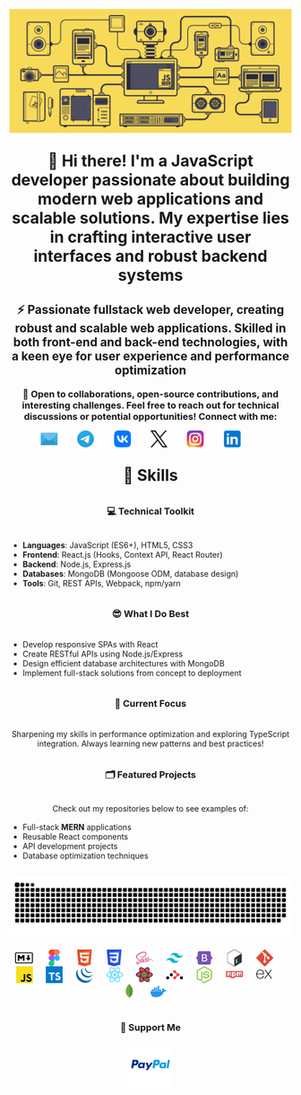 <!DOCTYPE html>
<html lang="en">
<head>
  <meta charset="UTF-8">
  <meta name="viewport" content="width=device-width, initial-scale=1.0">
</head>
<body>
  <header style="margin: 30px auto">
    <div align="center">
      <picture>
        <source media="(prefers-color-scheme: dark)" srcset="./img/header_main_image/compressed/github_header_image_dev_dark_compressed.gif">
        <source media="(prefers-color-scheme: light)" srcset="./img/header_main_image/compressed/github-header-image_dev_light_compressed.gif">
        <img alt="github-snake" src="./img/header_main_image/compressed/github-header-image_dev_light_compressed.gif">
      </picture>
    </div>
    <h1 align="center" style="margin: 30px auto">👋 Hi there! I'm a JavaScript developer passionate about building modern web applications and scalable solutions. My expertise lies in crafting interactive user interfaces and robust backend systems</h1>
    <h2 align="center" style="margin: 20px auto">⚡ Passionate fullstack web developer, creating robust and scalable web applications. Skilled in both front-end and back-end technologies, with a keen eye for user experience and performance optimization</h2>
    <h3 align="center" style="margin: 10px auto">🚀 Open to collaborations, open-source contributions, and interesting challenges. Feel free to reach out for technical discussions or potential opportunities! Connect with me:</h3>
    <div align="center" style="margin: 15px auto; display: flex;flex-wrap: wrap;justify-content: center;>
      <a href="mailto:archdeadshadow@icloud.com" target="_blank"><img src="./img/icons/email.svg" alt="Email" height="30"></a>&nbsp;&nbsp;&nbsp;&nbsp;&nbsp;&nbsp;&nbsp;&nbsp;&nbsp;
      <a href="https://t.me/ArchDeadShadow" target="_blank"><img src="./img/icons/telegram.svg" alt="Telegram" height="30"></a>&nbsp;&nbsp;&nbsp;&nbsp;&nbsp;&nbsp;&nbsp;&nbsp;&nbsp;
      <a href="https://vk.com/archdeadshadow" target="_blank"><img src="./img/icons/vk.svg" alt="VK" height="30"></a>&nbsp;&nbsp;&nbsp;&nbsp;&nbsp;&nbsp;&nbsp;&nbsp;&nbsp;
      <a href="https://x.com/ArchDeadShadow" target="_blank">
      <picture>
        <source media="(prefers-color-scheme: dark)" srcset="./img/icons/x-light.svg">
        <source media="(prefers-color-scheme: light)" srcset="./img/icons/x-dark.svg">
        <img src="./img/icons/x-dark.svg" alt="X" height="30">
      </picture></a>&nbsp;&nbsp;&nbsp;&nbsp;&nbsp;&nbsp;&nbsp;&nbsp;&nbsp;
      <a href="https://www.instagram.com/archdeadshadow" target="_blank"><img src="./img/icons/instagram.svg" alt="Instagram" height="30"></a>&nbsp;&nbsp;&nbsp;&nbsp;&nbsp;&nbsp;&nbsp;&nbsp;&nbsp;
      <a href="https://www.linkedin.com/in/sergey-r-a52219230" target="_blank"><img src="./img/icons/linkedin.svg" alt="LinkedIn" height="30"></a>&nbsp;&nbsp;&nbsp;&nbsp;&nbsp;&nbsp;&nbsp;&nbsp;&nbsp;
    </div>
  </header>
  <main style="margin: 30px auto">
  <h1 align="center" style="margin: 30px auto;">🦉 Skills</h1>
  <h3 align="center" style="margin: 36px auto">💻 Technical Toolkit</h3>
    <ul align="left">
      <li><strong>Languages</strong>: JavaScript (ES6+), HTML5, CSS3</li>
      <li><strong>Frontend</strong>: React.js (Hooks, Context API, React Router)</li>
      <li><strong>Backend</strong>: Node.js, Express.js</li>
      <li><strong>Databases</strong>: MongoDB (Mongoose ODM, database design)</li>
      <li><strong>Tools</strong>: Git, REST APIs, Webpack, npm/yarn</li>
    </ul>
    <h3 align="center" style="margin: 36px auto">😎 What I Do Best</h3>
    <ul align="left">
      <li>Develop responsive SPAs with React</li>
      <li>Create RESTful APIs using Node.js/Express</li>
      <li>Design efficient database architectures with MongoDB</li>
      <li>Implement full-stack solutions from concept to deployment</li>
    </ul>
    <h3 align="center" style="margin: 36px auto">📌 Current Focus</h3>
    <p align="center" style="margin: 16px auto">Sharpening my skills in performance optimization and exploring TypeScript integration. Always learning new patterns and best practices!</p>
    <h3 align="center" style="margin: 36px auto">🗂️ Featured Projects</h3>
    <p align="center" style="margin: 16px auto">Check out my repositories below to see examples of:</p>
    <ul align="left">
      <li>Full-stack <strong>MERN</strong> applications</li>
      <li>Reusable React components</li>
      <li>API development projects</li>
      <li>Database optimization techniques</li>
    </ul>
  </main>
  <footer style="margin: 30px auto">
    <div align="center">
      <picture>
        <source media="(prefers-color-scheme: dark)" srcset="./img/snake_game_contribution_calendar/github-snake-dark.svg">
        <source media="(prefers-color-scheme: light)" srcset="./img/snake_game_contribution_calendar/github-snake.svg">
        <img alt="github-snake" src="./img/snake_game_contribution_calendar/github-snake-dark.svg">
      </picture>
    </div>
    <br>
    <div align="center" style="display: flex;flex-wrap: wrap;justify-content: center;">
      <img src="./img/icons/markdown.svg" height="30" alt="Markdown">&nbsp;&nbsp;&nbsp;&nbsp;&nbsp;&nbsp;
      <img src="./img/icons/figma.svg" height="30" alt="Figma">&nbsp;&nbsp;&nbsp;&nbsp;&nbsp;&nbsp;
      <img src="./img/icons/html5.svg" height="30" alt="HTML5">&nbsp;&nbsp;&nbsp;&nbsp;&nbsp;&nbsp;
      <img src="./img/icons/css3.svg" height="30" alt="CSS3">&nbsp;&nbsp;&nbsp;&nbsp;&nbsp;&nbsp;
      <img src="./img/icons/sass.svg" height="30" alt="SASS">&nbsp;&nbsp;&nbsp;&nbsp;&nbsp;&nbsp;
      <img src="./img/icons/tailwindcss.svg" height="30" alt="Tailwind CSS">&nbsp;&nbsp;&nbsp;&nbsp;&nbsp;&nbsp;
      <img src="./img/icons/bootstrap5.svg" height="30" alt="Bootstrap">&nbsp;&nbsp;&nbsp;&nbsp;&nbsp;&nbsp;
      <img src="./img/icons/bash.svg" height="30" alt="Bash">&nbsp;&nbsp;&nbsp;&nbsp;&nbsp;&nbsp;
      <img src="./img/icons/git.svg" height="30" alt="GIT">&nbsp;&nbsp;&nbsp;&nbsp;&nbsp;&nbsp;
      <img src="./img/icons/javascript.svg" height="30" alt="JavaScript">&nbsp;&nbsp;&nbsp;&nbsp;&nbsp;&nbsp;
      <img src="./img/icons/typescript.svg" height="30" alt="TypeScript">&nbsp;&nbsp;&nbsp;&nbsp;&nbsp;&nbsp;
      <img src="./img/icons/jquery.svg" height="30" alt="jQuery">&nbsp;&nbsp;&nbsp;&nbsp;&nbsp;&nbsp;
      <img src="./img/icons/reactjs.svg" height="30" alt="React">&nbsp;&nbsp;&nbsp;&nbsp;&nbsp;&nbsp;
      <img src="./img/icons/react-query.svg" height="30" alt="React Query">&nbsp;&nbsp;&nbsp;&nbsp;&nbsp;&nbsp;
      <img src="./img/icons/reactrouter.svg" height="30" alt="React Router">&nbsp;&nbsp;&nbsp;&nbsp;&nbsp;&nbsp;
      <img src="./img/icons/nodejs.svg" height="30" alt="Node.js">&nbsp;&nbsp;&nbsp;&nbsp;&nbsp;&nbsp;
      <img src="./img/icons/npm.svg" height="30" alt="NPM">&nbsp;&nbsp;&nbsp;&nbsp;&nbsp;&nbsp;
      <picture>
        <source media="(prefers-color-scheme: dark)" srcset="./img/icons/expressjs-light.svg">
        <source media="(prefers-color-scheme: light)" srcset="./img/icons/expressjs-dark.svg">
        <img src="./img/icons/expressjs-dark.svg" height="28" alt="Express">
      </picture>&nbsp;&nbsp;&nbsp;&nbsp;&nbsp;&nbsp;
      <img src="./img/icons/mongodb.svg" height="28" alt="MongoDB">&nbsp;&nbsp;&nbsp;&nbsp;&nbsp;&nbsp;
      <img src="./img/icons/docker.svg" height="28" alt="Docker">&nbsp;&nbsp;&nbsp;&nbsp;&nbsp;&nbsp;
    </div>
    <br>
    <div align="center">
      <h3>💸 Support Me</h3>
      <p><a href="https://www.paypal.com/donate/?hosted_button_id=QCEZHJJG8HRD8" target="_blank"><img src="img/icons/paypal.svg" height="80"></a></p>
    </div>
  </footer>
</body>
</html>
